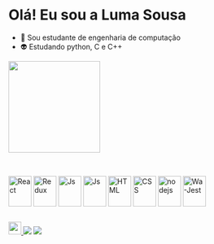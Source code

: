 # **Olá! Eu sou a Luma Sousa**

- 👾 Sou estudante de engenharia de computação
- 👽 Estudando python, C e C++

 <img height="180em" src="https://github-readme-stats.vercel.app/api?username=ilumidev&show_icons=true&theme=radical"/>

##
  
 <div  valign="top"><br>
  <img align="center" alt="React" height="60" width="45" src="https://cdn.jsdelivr.net/gh/devicons/devicon/icons/anaconda/anaconda-original.svg">
  <img align="center" alt="Redux" height="60" width="45" src="https://cdn.jsdelivr.net/gh/devicons/devicon/icons/vscode/vscode-original-wordmark.svg">
  <img align="center" alt="Js" height="60" width="45" src="https://cdn.jsdelivr.net/gh/devicons/devicon/icons/python/python-plain-wordmark.svg">
  <img align="center" alt="Js" height="60" width="45" src="https://cdn.jsdelivr.net/gh/devicons/devicon/icons/pycharm/pycharm-original-wordmark.svg">
  <img align="center" alt="HTML" height="60" width="45" src="https://cdn.jsdelivr.net/gh/devicons/devicon/icons/pandas/pandas-original-wordmark.svg">
  <img align="center" alt="CSS" height="60" width="45" src="https://cdn.jsdelivr.net/gh/devicons/devicon/icons/numpy/numpy-original-wordmark.svg">
  <img align="center" alt="nodejs" height="60" width="45" src="https://cdn.jsdelivr.net/gh/devicons/devicon/icons/jupyter/jupyter-plain-wordmark.svg">
  <img align="center" alt="Wa-Jest" height="60" width="45" src="https://cdn.jsdelivr.net/gh/devicons/devicon/icons/c/c-original.svg">
  
 ##

 <a href="https://www.instagram.com/lumosinea" alt="Instagram" target="_blank">
  <img height="25"  src="https://img.shields.io/badge/-Instagram-DF0174?style=for-the-badge&labelColor=DF0174&logo=instagram&logoColor=white&link=https://www.instagram.com/lumosinea">
</a>
<a href="https://https://www.linkedin.com/in/luma-sousa-de-queiroz" target="_blank"><img src="https://img.shields.io/badge/-LinkedIn-%230077B5?style=for-the-badge&logo=linkedin&logoColor=white" target="_blank"></a> 
  <a href="mailto:luma.sousa@academico.ifpb.edu.br"><img src="https://img.shields.io/badge/-Gmail-%23333?style=for-the-badge&logo=gmail&logoColor=white" target="_blank"></a>
</div>






          



